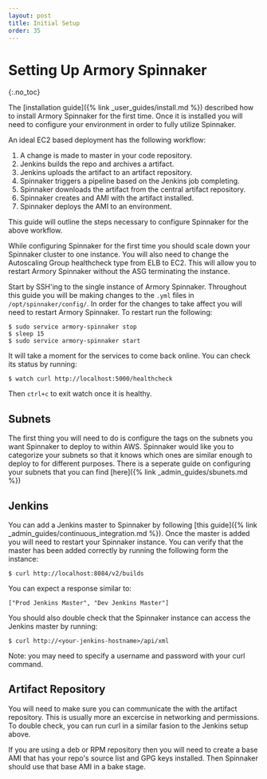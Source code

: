 ```yaml
---
layout: post
title: Initial Setup
order: 35
---
```

# Setting Up Armory Spinnaker
{:.no_toc}

The [installation guide]({% link _user_guides/install.md %}) described how to install Armory Spinnaker for the first time. Once it is installed you will need to configure your environment in order to fully utilize Spinnaker.

An ideal EC2 based deployment has the following workflow:
1. A change is made to master in your code repository.
2. Jenkins builds the repo and archives a artifact.
3. Jenkins uploads the artifact to an artifact repository.
4. Spinnaker triggers a pipeline based on the Jenkins job completing.
5. Spinnaker downloads the artifact from the central artifact repository.
6. Spinnaker creates and AMI with the artifact installed.
7. Spinnaker deploys the AMI to an environment.

This guide will outline the steps necessary to configure Spinnaker for the above workflow.

While configuring Spinnaker for the first time you should scale down your Spinnaker cluster to one instance. You will also need to change the Autoscaling Group healthcheck type from ELB to EC2. This will allow you to restart Armory Spinnaker without the ASG terminating the instance.

Start by SSH'ing to the single instance of Armory Spinnaker. Throughout this guide you will be making changes to the `.yml` files in `/opt/spinnaker/config/`. In order for the changes to take affect you will need to restart Armory Spinnaker. To restart run the following:
```
$ sudo service armory-spinnaker stop
$ sleep 15
$ sudo service armory-spinnaker start
```

It will take a moment for the services to come back online. You can check its status by running:
```
$ watch curl http://localhost:5000/healthcheck
```
Then `ctrl+c` to exit watch once it is healthy.


## Subnets
The first thing you will need to do is configure the tags on the subnets you want Spinnaker to deploy to within AWS. Spinnaker would like you to categorize your subnets so that it knows which ones are similar enough to deploy to for different purposes. There is a seperate guide on configuring your subnets that you can find [here]({% link _admin_guides/sbunets.md %})


## Jenkins
You can add a Jenkins master to Spinnaker by following [this guide]({% link _admin_guides/continuous_integration.md %}). Once the master is added you will need to restart your Spinnaker instance. You can verify that the master has been added correctly by running the following form the instance:
```
$ curl http://localhost:8084/v2/builds
```
You can expect a response similar to:
```
["Prod Jenkins Master", "Dev Jenkins Master"]
```
You should also double check that the Spinnaker instance can access the Jenkins master by running:
```
$ curl http://<your-jenkins-hostname>/api/xml
```
Note: you may need to specify a username and password with your curl command.


## Artifact Repository
You will need to make sure you can communicate the with the artifact repository. This is usually more an excercise in networking and permissions. To double check, you can run curl in a similar fasion to the Jenkins setup above. 

If you are using a deb or RPM repository then you will need to create a base AMI that has your repo's source list and GPG keys installed. Then Spinnaker should use that base AMI in a bake stage.
